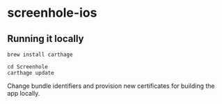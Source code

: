 # screenhole-ios

## Running it locally

```
brew install carthage
```

```
cd Screenhole
carthage update
```

Change bundle identifiers and provision new certificates for building the app locally.
